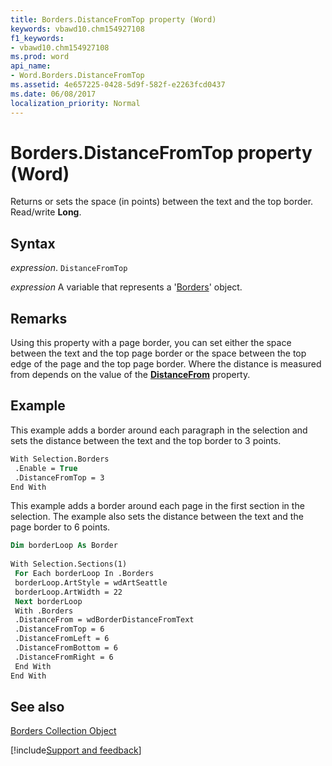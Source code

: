 ```yaml
---
title: Borders.DistanceFromTop property (Word)
keywords: vbawd10.chm154927108
f1_keywords:
- vbawd10.chm154927108
ms.prod: word
api_name:
- Word.Borders.DistanceFromTop
ms.assetid: 4e657225-0428-5d9f-582f-e2263fcd0437
ms.date: 06/08/2017
localization_priority: Normal
---
```



# Borders.DistanceFromTop property (Word)

Returns or sets the space (in points) between the text and the top border. Read/write  **Long**.


## Syntax

_expression_. `DistanceFromTop`

_expression_ A variable that represents a '[Borders](Word.borders.md)' object.


## Remarks

Using this property with a page border, you can set either the space between the text and the top page border or the space between the top edge of the page and the top page border. Where the distance is measured from depends on the value of the  **[DistanceFrom](Word.Borders.DistanceFrom.md)** property.


## Example

This example adds a border around each paragraph in the selection and sets the distance between the text and the top border to 3 points.


```vb
With Selection.Borders 
 .Enable = True 
 .DistanceFromTop = 3 
End With
```

This example adds a border around each page in the first section in the selection. The example also sets the distance between the text and the page border to 6 points.




```vb
Dim borderLoop As Border 
 
With Selection.Sections(1) 
 For Each borderLoop In .Borders 
 borderLoop.ArtStyle = wdArtSeattle 
 borderLoop.ArtWidth = 22 
 Next borderLoop 
 With .Borders 
 .DistanceFrom = wdBorderDistanceFromText 
 .DistanceFromTop = 6 
 .DistanceFromLeft = 6 
 .DistanceFromBottom = 6 
 .DistanceFromRight = 6 
 End With 
End With
```


## See also


[Borders Collection Object](Word.borders.md)

[!include[Support and feedback](~/includes/feedback-boilerplate.md)]